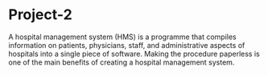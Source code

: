 # Project-2
A hospital management system (HMS) is a programme that compiles information on patients, physicians, staff, and administrative aspects of hospitals into a single piece of software. Making the procedure paperless is one of the main benefits of creating a hospital management system.
